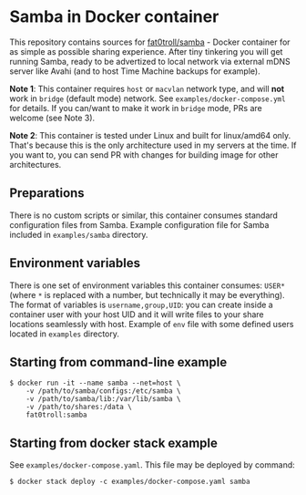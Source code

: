 # Samba in Docker container

This repository contains sources for [fat0troll/samba](https://hub.docker.com/repository/docker/fat0troll/samba) - Docker container for as simple as possible sharing experience. After tiny tinkering you will get running Samba, ready to be advertized to local network via external mDNS server like Avahi (and to host Time Machine backups for example).
  
**Note 1**: This container requires `host` or `macvlan` network type, and will **not** work in `bridge` (default mode) network. See `examples/docker-compose.yml` for details. If you can/want to make it work in `bridge` mode, PRs are welcome (see Note 3).

**Note 2**: This container is tested under Linux and built for linux/amd64 only. That's because this is the only architecture used in my servers at the time. If you want to, you can send PR with changes for building image for other architectures.

## Preparations

There is no custom scripts or similar, this container consumes standard configuration files from Samba. Example configuration file for Samba included in `examples/samba` directory. 

## Environment variables

There is one set of environment variables this container consumes: `USER*` (where `*` is replaced with a number, but technically it may be everything). The format of variables is `username,group,UID`: you can create inside a container user with your host UID and it will write files to your share locations seamlessly with host. Example of `env` file with some defined users located in `examples` directory.

## Starting from command-line example

```
$ docker run -it --name samba --net=host \
	-v /path/to/samba/configs:/etc/samba \
	-v /path/to/samba/lib:/var/lib/samba \
	-v /path/to/shares:/data \
	fat0troll:samba
```

## Starting from docker stack example

See `examples/docker-compose.yaml`. This file may be deployed by command:

```
$ docker stack deploy -c examples/docker-compose.yaml samba
```
